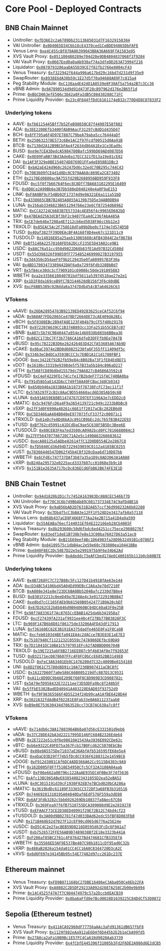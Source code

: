 # Core Pool - Deployed Contracts

## BNB Chain Mainnet

* Unitroller: [`0xfD36E2c2a6789Db23113685031d7F16329158384`](https://bscscan.com/address/0xfD36E2c2a6789Db23113685031d7F16329158384)
* VAI Unitroller: [`0x004065D34C6b18cE4370ced1CeBDE94865DbFAFE`](https://bscscan.com/address/0x004065D34C6b18cE4370ced1CeBDE94865DbFAFE)
* Venus Lens: [`0xe4C455cBf870A86399043B8A36A669FfA1583e95`](https://bscscan.com/address/0xe4C455cBf870A86399043B8A36A669FfA1583e95)
* XVS Vault Proxy: [`0x051100480289e704d20e9DB4804837068f3f9204`](https://bscscan.com/address/0x051100480289e704d20e9DB4804837068f3f9204)
* VAI Vault Proxy: [`0x0667Eed0a0aAb930af74a3dfeDD263A73994f216`](https://bscscan.com/address/0x0667Eed0a0aAb930af74a3dfeDD263A73994f216)
* Liquidator: [`0x0870793286aaDA55D39CE7f82fb2766e8004cF43`](https://bscscan.com/address/0x0870793286aaDA55D39CE7f82fb2766e8004cF43)
* Venus Treasury: [`0xf322942f644a996a617bd29c16bd7d231d9f35e9`](https://bscscan.com/address/0xf322942f644a996a617bd29c16bd7d231d9f35e9)
* SwapRouter: [`0x8938E6dA30b59c1E27d5f70a94688A89F7c815a4`](https://bscscan.com/address/0x8938E6dA30b59c1E27d5f70a94688A89F7c815a4)
* Peg Stability Module: [`0xC138aa4E424D1A8539e8F38Af5a754a2B7c3Cc36`](https://bscscan.com/address/0xC138aa4E424D1A8539e8F38Af5a754a2B7c3Cc36)
* vBNB Admin: [`0x9A7890534d9d91d473F28cB97962d176e2B65f1d`](https://bscscan.com/address/0x9A7890534d9d91d473F28cB97962d176e2B65f1d)
* Prime: [`0xBbCD063efE506c3D42a0Fa2dB5C08430288C71FC`](https://bscscan.com/address/0xBbCD063efE506c3D42a0Fa2dB5C08430288C71FC)
* Prime Liquidity Provider: [`0x23c4F844ffDdC6161174eB32c770D4D8C07833F2`](https://bscscan.com/address/0x23c4F844ffDdC6161174eB32c770D4D8C07833F2)

### Underlying tokens

* AAVE: [`0xfb6115445Bff7b52FeB98650C87f44907E58f802`](https://bscscan.com/address/0xfb6115445Bff7b52FeB98650C87f44907E58f802)
* ADA: [`0x3EE2200Efb3400fAbB9AacF31297cBdD1d435D47`](https://bscscan.com/address/0x3EE2200Efb3400fAbB9AacF31297cBdD1d435D47)
* BCH: [`0x8fF795a6F4D97E7887C79beA79aba5cc76444aDf`](https://bscscan.com/address/0x8fF795a6F4D97E7887C79beA79aba5cc76444aDf)
* BETH: [`0x250632378E573c6Be1AC2f97Fcdf00515d0Aa91B`](https://bscscan.com/address/0x250632378E573c6Be1AC2f97Fcdf00515d0Aa91B)
* BTCB: [`0x7130d2A12B9BCbFAe4f2634d864A1Ee1Ce3Ead9c`](https://bscscan.com/address/0x7130d2A12B9BCbFAe4f2634d864A1Ee1Ce3Ead9c)
* BUSD: [`0xe9e7CEA3DedcA5984780Bafc599bD69ADd087D56`](https://bscscan.com/address/0xe9e7CEA3DedcA5984780Bafc599bD69ADd087D56)
* CAKE: [`0x0E09FaBB73Bd3Ade0a17ECC321fD13a19e81cE82`](https://bscscan.com/address/0x0E09FaBB73Bd3Ade0a17ECC321fD13a19e81cE82)
* DAI: [`0x1AF3F329e8BE154074D8769D1FFa4eE058B1DBc3`](https://bscscan.com/address/0x1AF3F329e8BE154074D8769D1FFa4eE058B1DBc3)
* DOGE: [`0xbA2aE424d960c26247Dd6c32edC70B295c744C43`](https://bscscan.com/address/0xbA2aE424d960c26247Dd6c32edC70B295c744C43)
* DOT: [`0x7083609fCE4d1d8Dc0C979AAb8c869Ea2C873402`](https://bscscan.com/address/0x7083609fCE4d1d8Dc0C979AAb8c869Ea2C873402)
* ETH: [`0x2170Ed0880ac9A755fd29B2688956BD959F933F8`](https://bscscan.com/address/0x2170Ed0880ac9A755fd29B2688956BD959F933F8)
* FDUSD: [`0xc5f0f7b66764F6ec8C8Dff7BA683102295E16409`](https://bscscan.com/address/0xc5f0f7b66764F6ec8C8Dff7BA683102295E16409)
* FIL: [`0x0D8Ce2A99Bb6e3B7Db580eD848240e4a0F9aE153`](https://bscscan.com/address/0x0D8Ce2A99Bb6e3B7Db580eD848240e4a0F9aE153)
* LINK: [`0xF8A0BF9cF54Bb92F17374d9e9A321E6a111a51bD`](https://bscscan.com/address/0xF8A0BF9cF54Bb92F17374d9e9A321E6a111a51bD)
* LTC: [`0x4338665CBB7B2485A8855A139b75D5e34AB0DB94`](https://bscscan.com/address/0x4338665CBB7B2485A8855A139b75D5e34AB0DB94)
* LUNA: [`0x156ab3346823B651294766e23e6Cf87254d68962`](https://bscscan.com/address/0x156ab3346823B651294766e23e6Cf87254d68962)
* MATIC: [`0xCC42724C6683B7E57334c4E856f4c9965ED682bD`](https://bscscan.com/address/0xCC42724C6683B7E57334c4E856f4c9965ED682bD)
* SXP: [`0x47BEAd2563dCBf3bF2c9407fEa4dC236fAbA485A`](https://bscscan.com/address/0x47BEAd2563dCBf3bF2c9407fEa4dC236fAbA485A)
* TRX: [`0xCE7de646e7208a4Ef112cb6ed5038FA6cC6b12e3`](https://bscscan.com/address/0xCE7de646e7208a4Ef112cb6ed5038FA6cC6b12e3)
* TRXOLD: [`0x85EAC5Ac2F758618dFa09bDbe0cf174e7d574D5B`](https://bscscan.com/address/0x85EAC5Ac2F758618dFa09bDbe0cf174e7d574D5B)
* TUSD: [`0x40af3827F39D0EAcBF4A168f8D4ee67c121D11c9`](https://bscscan.com/address/0x40af3827F39D0EAcBF4A168f8D4ee67c121D11c9)
* TUSDOLD: [`0x14016E85a25aeb13065688cAFB43044C2ef86784`](https://bscscan.com/address/0x14016E85a25aeb13065688cAFB43044C2ef86784)
* UNI: [`0xBf5140A22578168FD562DCcF235E5D43A02ce9B1`](https://bscscan.com/address/0xBf5140A22578168FD562DCcF235E5D43A02ce9B1)
* USDC: [`0x8AC76a51cc950d9822D68b83fE1Ad97B32Cd580d`](https://bscscan.com/address/0x8AC76a51cc950d9822D68b83fE1Ad97B32Cd580d)
* USDT: [`0x55d398326f99059fF775485246999027B3197955`](https://bscscan.com/address/0x55d398326f99059fF775485246999027B3197955)
* UST: [`0x3d4350cD54aeF9f9b2C29435e0fa809957B3F30a`](https://bscscan.com/address/0x3d4350cD54aeF9f9b2C29435e0fa809957B3F30a)
* VAI: [`0x4BD17003473389A42DAF6a0a729f6Fdb328BbBd7`](https://bscscan.com/address/0x4BD17003473389A42DAF6a0a729f6Fdb328BbBd7)
* VRT: [`0x5f84ce30dc3cf7909101c69086c50de191895883`](https://bscscan.com/address/0x5f84ce30dc3cf7909101c69086c50de191895883)
* WBETH: [`0xa2e3356610840701bdf5611a53974510ae27e2e1`](https://bscscan.com/address/0xa2e3356610840701bdf5611a53974510ae27e2e1)
* XRP: [`0x1D2F0da169ceB9fC7B3144628dB156f3F6c60dBE`](https://bscscan.com/address/0x1D2F0da169ceB9fC7B3144628dB156f3F6c60dBE)
* XVS: [`0xcF6BB5389c92Bdda8a3747Ddb454cB7a64626C63`](https://bscscan.com/address/0xcF6BB5389c92Bdda8a3747Ddb454cB7a64626C63)

### VTokens

* vAAVE: [`0x26DA28954763B92139ED49283625ceCAf52C6f94`](https://bscscan.com/address/0x26DA28954763B92139ED49283625ceCAf52C6f94)
* vADA: [`0x9A0AF7FDb2065Ce470D72664DE73cAE409dA28Ec`](https://bscscan.com/address/0x9A0AF7FDb2065Ce470D72664DE73cAE409dA28Ec)
* vBCH: [`0x5F0388EBc2B94FA8E123F404b79cCF5f40b29176`](https://bscscan.com/address/0x5F0388EBc2B94FA8E123F404b79cCF5f40b29176)
* vBETH: [`0x972207A639CC1B374B893cc33Fa251b55CEB7c07`](https://bscscan.com/address/0x972207A639CC1B374B893cc33Fa251b55CEB7c07)
* vBNB: [`0xA07c5b74C9B40447a954e1466938b865b6BBea36`](https://bscscan.com/address/0xA07c5b74C9B40447a954e1466938b865b6BBea36)
* vBTC: [`0x882C173bC7Ff3b7786CA16dfeD3DFFfb9Ee7847B`](https://bscscan.com/address/0x882C173bC7Ff3b7786CA16DfeD3DFFfb9Ee7847B)
* vBUSD: [`0x95c78222B3D6e262426483D42CfA53685A67Ab9D`](https://bscscan.com/address/0x95c78222B3D6e262426483D42CfA53685A67Ab9D)
* vCAKE: [`0x86aC3974e2BD0d60825230fa6F355fF11409df5c`](https://bscscan.com/address/0x86aC3974e2BD0d60825230fa6F355fF11409df5c)
* vDAI: [`0x334b3eCB4DCa3593BCCC3c7EBD1A1C1d1780FBF1`](https://bscscan.com/address/0x334b3eCB4DCa3593BCCC3c7EBD1A1C1d1780FBF1)
* vDOGE: [`0xec3422Ef92B2fb59e84c8B02Ba73F1fE84Ed8D71`](https://bscscan.com/address/0xec3422Ef92B2fb59e84c8B02Ba73F1fE84Ed8D71)
* vDOT: [`0x1610bc33319e9398de5f57B33a5b184c806aD217`](https://bscscan.com/address/0x1610bc33319e9398de5f57B33a5b184c806aD217)
* vETH: [`0xf508fCD89b8bd15579dc79A6827cB4686A3592c8`](https://bscscan.com/address/0xf508fCD89b8bd15579dc79A6827cB4686A3592c8)
* vFDUSD: [`0xC4eF4229FEc74Ccfe17B2bdeF7715fAC740BA0ba`](https://bscscan.com/address/0xC4eF4229FEc74Ccfe17B2bdeF7715fAC740BA0ba)
* vFIL: [`0xf91d58b5aE142DAcC749f58A49FCBac340Cb0343`](https://bscscan.com/address/0xf91d58b5aE142DAcC749f58A49FCBac340Cb0343)
* vLINK: [`0x650b940a1033B8A1b1873f78730FcFC73ec11f1f`](https://bscscan.com/address/0x650b940a1033B8A1b1873f78730FcFC73ec11f1f)
* vLTC: [`0x57A5297F2cB2c0AaC9D554660acd6D385Ab50c6B`](https://bscscan.com/address/0x57A5297F2cB2c0AaC9D554660acd6D385Ab50c6B)
* vLUNA: [`0xb91A659E88B51474767CD97EF3196A3e7cEDD2c8`](https://bscscan.com/address/0xb91A659E88B51474767CD97EF3196A3e7cEDD2c8)
* vMATIC: [`0x5c9476FcD6a4F9a3654139721c949c2233bBbBc8`](https://bscscan.com/address/0x5c9476FcD6a4F9a3654139721c949c2233bBbBc8)
* vSXP: [`0x2fF3d0F6990a40261c66E1ff2017aCBc282EB6d0`](https://bscscan.com/address/0x2fF3d0F6990a40261c66E1ff2017aCBc282EB6d0)
* vTRX: [`0xC5D3466aA484B040eE977073fcF337f2c00071c1`](https://bscscan.com/address/0xC5D3466aA484B040eE977073fcF337f2c00071c1)
* vTRXOLD: [`0x61eDcFe8Dd6bA3c891CB9bEc2dc7657B3B422E93`](https://bscscan.com/address/0x61eDcFe8Dd6bA3c891CB9bEc2dc7657B3B422E93)
* vTUSD: [`0xBf762cd5991cA1DCdDaC9ae5C638F5B5Dc3Bee6E`](https://bscscan.com/address/0xBf762cd5991cA1DCdDaC9ae5C638F5B5Dc3Bee6E)
* vTUSDOLD: [`0x08CEB3F4a7ed3500cA0982bcd0FC7816688084c3`](https://bscscan.com/address/0x08CEB3F4a7ed3500cA0982bcd0FC7816688084c3)
* vUNI: [`0x27FF564707786720C71A2e5c1490A63266683612`](https://bscscan.com/address/0x27FF564707786720C71A2e5c1490A63266683612)
* vUSDC: [`0xecA88125a5ADbe82614ffC12D0DB554E2e2867C8`](https://bscscan.com/address/0xecA88125a5ADbe82614ffC12D0DB554E2e2867C8)
* vUSDT: [`0xfD5840Cd36d94D7229439859C0112a4185BC0255`](https://bscscan.com/address/0xfD5840Cd36d94D7229439859C0112a4185BC0255)
* vUST: [`0x78366446547D062f45b4C0f320cDaa6d710D87bb`](https://bscscan.com/address/0x78366446547D062f45b4C0f320cDaa6d710D87bb)
* vWBETH: [`0x6CFdEc747f37DAf3b87a35a1D9c8AD3063A1A8A0`](https://bscscan.com/address/0x6CFdEc747f37DAf3b87a35a1D9c8AD3063A1A8A0)
* vXRP: [`0xB248a295732e0225acd3337607cc01068e3b9c10`](https://bscscan.com/address/0xB248a295732e0225acd3337607cc01068e3b9c10)
* vXVS: [`0x151B1e2635A717bcDc836ECd6FbB62B674FE3E1D`](https://bscscan.com/address/0x151B1e2635A717bcDc836ECd6FbB62B674FE3E1D)

## BNB Chain Testnet

* Unitroller: [`0x94d1820b2D1c7c7452A163983Dc888CEC546b77D`](https://testnet.bscscan.com/address/0x94d1820b2D1c7c7452A163983Dc888CEC546b77D)
* VAI Unitroller: [`0xf70C3C6b749BbAb89C081737334E74C9aFD4BE16`](https://testnet.bscscan.com/address/0xf70C3C6b749BbAb89C081737334E74C9aFD4BE16)
* XVS Vault Proxy: [`0x9aB56bAD2D7631B2A857ccf36d998232A8b82280`](https://testnet.bscscan.com/address/0x9aB56bAD2D7631B2A857ccf36d998232A8b82280)
* VAI Vault Proxy: [`0x7Db4f5cC3bBA3e12FF1F528D2e3417afb0a57118`](https://testnet.bscscan.com/address/0x7Db4f5cC3bBA3e12FF1F528D2e3417afb0a57118)
* Venus Lens: [`0x068b437aCD9F4668f77Aa24e2B715a41D4a9a599`](https://testnet.bscscan.com/address/0x068b437aCD9F4668f77Aa24e2B715a41D4a9a599)
* Liquidator: [`0x55AEABa76ecf144031Ef64E222166eb28Cb4865F`](https://testnet.bscscan.com/address/0x55AEABa76ecf144031Ef64E222166eb28Cb4865F)
* Venus Treasury: [`0x8b293600c50d6fbdc6ed4251cc75ece29880276f`](https://testnet.bscscan.com/address/0x8b293600c50d6fbdc6ed4251cc75ece29880276f)
* SwapRouter: [`0x83edf1deE1B730b7e8e13C00ba76027D63a51ac0`](https://testnet.bscscan.com/address/0x83edf1deE1B730b7e8e13C00ba76027D63a51ac0)
* Peg Stability Module: [`0xB21E69eef4Bc1D64903fa28D9b32491B1c0786F1`](https://testnet.bscscan.com/address/0xB21E69eef4Bc1D64903fa28D9b32491B1c0786F1)
* vBNB Admin: [`0x04109575c1dbB4ac2e59e60c783800ea10441BBe`](https://testnet.bscscan.com/address/0x04109575c1dbB4ac2e59e60c783800ea10441BBe)
* Prime: [`0xe840F8EC2Dc50E7D22e5e2991975b9F6e34b62Ad`](https://testnet.bscscan.com/address/0xe840F8EC2Dc50E7D22e5e2991975b9F6e34b62Ad)
* Prime Liquidity Provider: [`0xAdeddc73eAFCbed174e6C400165b111b0cb80B7E`](https://testnet.bscscan.com/address/0xAdeddc73eAFCbed174e6C400165b111b0cb80B7E)

### Underlying tokens

* AAVE: [`0x4B7268FC7C727B88c5Fc127D41b491BfAe63e144`](https://testnet.bscscan.com/address/0x4B7268FC7C727B88c5Fc127D41b491BfAe63e144)
* ADA: [`0xcD34BC54106bd45A04Ed99EBcC2A6a3e70d7210F`](https://testnet.bscscan.com/address/0xcD34BC54106bd45A04Ed99EBcC2A6a3e70d7210F)
* BTCB: [`0xA808e341e8e723DC6BA0Bb5204Bafc2330d7B8e4`](https://testnet.bscscan.com/address/0xA808e341e8e723DC6BA0Bb5204Bafc2330d7B8e4)
* BUSD: [`0x8301F2213c0eeD49a7E28Ae4c3e91722919B8B47`](https://testnet.bscscan.com/address/0x8301F2213c0eeD49a7E28Ae4c3e91722919B8B47)
* CAKE: [`0xe8bd7cCC165FAEb9b81569B05424771B9A20cbEF`](https://testnet.bscscan.com/address/0xe8bd7cCC165FAEb9b81569B05424771B9A20cbEF)
* DOGE: [`0x67D262CE2b8b846d9B94060BC04DC40a83F0e25B`](https://testnet.bscscan.com/address/0x67D262CE2b8b846d9B94060BC04DC40a83F0e25B)
* ETH: [`0x98f7A83361F7Ac8765CcEBAB1425da6b341958a7`](https://testnet.bscscan.com/address/0x98f7A83361F7Ac8765CcEBAB1425da6b341958a7)
* FDUSD: [`0xcF27439fA231af9931ee40c4f27Bb77B83826F3C`](https://testnet.bscscan.com/address/0xcF27439fA231af9931ee40c4f27Bb77B83826F3C)
* LTC: [`0x969F147B6b8D81f86175de33206A4FD43dF17913`](https://testnet.bscscan.com/address/0x969F147B6b8D81f86175de33206A4FD43dF17913)
* LUNA: [`0xf36160EC62E3B191EA375dadfe465E8Fa1F8CabB`](https://testnet.bscscan.com/address/0xf36160EC62E3B191EA375dadfe465E8Fa1F8CabB)
* MATIC: [`0xcfeb0103d4BEfa041EA4c2dACce7B3E83E1aE7E3`](https://testnet.bscscan.com/address/0xcfeb0103d4BEfa041EA4c2dACce7B3E83E1aE7E3)
* SXP: [`0x75107940Cf1121232C0559c747A986DEfbc69DA9`](https://testnet.bscscan.com/address/0x75107940Cf1121232C0559c747A986DEfbc69DA9)
* TRX: [`0x7D21841DC10BA1C5797951EFc62fADBBDD06704B`](https://testnet.bscscan.com/address/0x7D21841DC10BA1C5797951EFc62fADBBDD06704B)
* TRXOLD: [`0x19E7215abF8B2716EE807c9f4b83Af0e7f92653F`](https://testnet.bscscan.com/address/0x19E7215abF8B2716EE807c9f4b83Af0e7f92653F)
* TUSD: [`0xB32171ecD878607FFc4F8FC0bCcE6852BB3149E0`](https://testnet.bscscan.com/address/0xB32171ecD878607FFc4F8FC0bCcE6852BB3149E0)
* TUSDOLD: [`0xFeC3A63401Eb9C1476200d7C32c4009Be0154169`](https://testnet.bscscan.com/address/0xFeC3A63401Eb9C1476200d7C32c4009Be0154169)
* UNI: [`0x8D2f061C75780d8D91c10A7230B907411aCBC8fC`](https://testnet.bscscan.com/address/0x8D2f061C75780d8D91c10A7230B907411aCBC8fC)
* USDC: [`0x16227D60f7a0e586C66B005219dfc887D13C9531`](https://testnet.bscscan.com/address/0x16227D60f7a0e586C66B005219dfc887D13C9531)
* USDT: [`0xA11c8D9DC9b66E209Ef60F0C8D969D3CD988782c`](https://testnet.bscscan.com/address/0xA11c8D9DC9b66E209Ef60F0C8D969D3CD988782c)
* UST: [`0x5A79efD958432E72211ee73D5DDFa9bc8f248b5F`](https://testnet.bscscan.com/address/0x5A79efD958432E72211ee73D5DDFa9bc8f248b5F)
* VAI: [`0x5fFbE5302BadED40941A403228E6AD03f93752d9`](https://testnet.bscscan.com/address/0x5fFbE5302BadED40941A403228E6AD03f93752d9)
* WBETH: [`0xf9F98365566F4D55234f24b99caA1AfBE6428D44`](https://testnet.bscscan.com/address/0xf9F98365566F4D55234f24b99caA1AfBE6428D44)
* XRP: [`0x3022A32fdAdB4f02281E8Fab33e0A6811237aab0`](https://testnet.bscscan.com/address/0x3022A32fdAdB4f02281E8Fab33e0A6811237aab0)
* XVS: [`0xB9e0E753630434d7863528cc73CB7AC638a7c8ff`](https://testnet.bscscan.com/address/0xB9e0E753630434d7863528cc73CB7AC638a7c8ff)

### VTokens

* vAAVE: [`0x714db6c38A17883964B68a07d56cE331501d9eb6`](https://testnet.bscscan.com/address/0x714db6c38A17883964B68a07d56cE331501d9eb6)
* vADA: [`0x37C28DE42bA3d22217995D146FC684B2326Ede64`](https://testnet.bscscan.com/address/0x37C28DE42bA3d22217995D146FC684B2326Ede64)
* vBNB: [`0x2E7222e51c0f6e98610A1543Aa3836E092CDe62c`](https://testnet.bscscan.com/address/0x2E7222e51c0f6e98610A1543Aa3836E092CDe62c)
* vBTC: [`0xb6e9322C49FD75a367Fcb17B0Fcd62C5070EbCBe`](https://testnet.bscscan.com/address/0xb6e9322C49FD75a367Fcb17B0Fcd62C5070EbCBe)
* vBUSD: [`0x08e0A5575De71037aE36AbfAfb516595fE68e5e4`](https://testnet.bscscan.com/address/0x08e0A5575De71037aE36AbfAfb516595fE68e5e4)
* vCAKE: [`0xeDaC03D29ff74b5fDc0CC936F6288312e1459BC6`](https://testnet.bscscan.com/address/0xeDaC03D29ff74b5fDc0CC936F6288312e1459BC6)
* vDOGE: [`0xF912d3001CAf6DC4ADD366A62Cc9115B4303c9A9`](https://testnet.bscscan.com/address/0xF912d3001CAf6DC4ADD366A62Cc9115B4303c9A9)
* vETH: [`0x162D005F0Fff510E54958Cfc5CF32A3180A84aab`](https://testnet.bscscan.com/address/0x162D005F0Fff510E54958Cfc5CF32A3180A84aab)
* vFDUSD: [`0xF06e662a00796c122AaAE935EC4F0Be3F74f5636`](https://testnet.bscscan.com/address/0xF06e662a00796c122AaAE935EC4F0Be3F74f5636)
* vLTC: [`0xAfc13BC065ABeE838540823431055D2ea52eBA52`](https://testnet.bscscan.com/address/0xAfc13BC065ABeE838540823431055D2ea52eBA52)
* vLUNA: [`0x9C3015191d39cF1930F92EB7e7BCbd020bCA286a`](https://testnet.bscscan.com/address/0x9C3015191d39cF1930F92EB7e7BCbd020bCA286a)
* vMATIC: [`0x3619bdDc61189F33365CC572DF3a68FB3b316516`](https://testnet.bscscan.com/address/0x3619bdDc61189F33365CC572DF3a68FB3b316516)
* vSXP: [`0x74469281310195A04840Daf6EdF576F559a3dE80`](https://testnet.bscscan.com/address/0x74469281310195A04840Daf6EdF576F559a3dE80)
* vTRX: [`0x6AF3Fdb3282c5bb6926269Db10837fa8Aec67C04`](https://testnet.bscscan.com/address/0x6AF3Fdb3282c5bb6926269Db10837fa8Aec67C04)
* vTRXOLD: [`0x369Fea97f6fB7510755DCA389088d9E2e2819278`](https://testnet.bscscan.com/address/0x369Fea97f6fB7510755DCA389088d9E2e2819278)
* vTUSD: [`0xEFAACF73CE2D38ED40991f29E72B12C74bd4cf23`](https://testnet.bscscan.com/address/0xEFAACF73CE2D38ED40991f29E72B12C74bd4cf23)
* vTUSDOLD: [`0x3A00d9B02781f47d033BAd62edc55fBF8D083Fb0`](https://testnet.bscscan.com/address/0x3A00d9B02781f47d033BAd62edc55fBF8D083Fb0)
* vUNI: [`0x171B468b52d7027F12cEF90cd065d6776a25E24e`](https://testnet.bscscan.com/address/0x171B468b52d7027F12cEF90cd065d6776a25E24e)
* vUSDC: [`0xD5C4C2e2facBEB59D0216D0595d63FcDc6F9A1a7`](https://testnet.bscscan.com/address/0xD5C4C2e2facBEB59D0216D0595d63FcDc6F9A1a7)
* vUSDT: [`0xb7526572FFE56AB9D7489838Bf2E18e3323b441A`](https://testnet.bscscan.com/address/0xb7526572FFE56AB9D7489838Bf2E18e3323b441A)
* vUST: [`0xF206af85BC2761c4F876d27Bd474681CfB335EfA`](https://testnet.bscscan.com/address/0xF206af85BC2761c4F876d27Bd474681CfB335EfA)
* vWBETH: [`0x35566ED3AF9E537Be487C98b1811cDf95ad0C32b`](https://testnet.bscscan.com/address/0x35566ED3AF9E537Be487C98b1811cDf95ad0C32b)
* vXRP: [`0x488aB2826a154da01CC4CC16A8C83d4720D3cA2C`](https://testnet.bscscan.com/address/0x488aB2826a154da01CC4CC16A8C83d4720D3cA2C)
* vXVS: [`0x6d6F697e34145Bb95c54E77482d97cc261Dc237E`](https://testnet.bscscan.com/address/0x6d6F697e34145Bb95c54E77482d97cc261Dc237E)

## Ethereum mainnet

* Venus Treasury: [`0xFD9B071168bC27DBE16406eC3Aba050Ce8Eb22FA`](https://etherscan.io/address/0xFD9B071168bC27DBE16406eC3Aba050Ce8Eb22FA)
* XVS Vault Proxy: [`0xA0882C2D5DF29233A092d2887A258C2b90e9b994`](https://etherscan.io/address/0xA0882C2D5DF29233A092d2887A258C2b90e9b994)
* Prime: [`0x14C4525f47A7f7C984474979c57a2Dccb8EACB39`](https://etherscan.io/address/0x14C4525f47A7f7C984474979c57a2Dccb8EACB39)
* Prime Liquidity Provider: [`0x8ba6aFfd0e7Bcd0028D1639225C84DdCf53D8872`](https://etherscan.io/address/0x8ba6aFfd0e7Bcd0028D1639225C84DdCf53D8872)

## Sepolia (Ethereum testnet)

* Venus Treasury: [`0x4116CA92960dF77756aAAc3aFd91361dB657fbF8`](https://sepolia.etherscan.io/address/0x4116CA92960dF77756aAAc3aFd91361dB657fbF8)
* XVS Vault Proxy: [`0x1129f882eAa912aE6D4f6D445b2E2b1eCbA99fd5`](https://sepolia.etherscan.io/address/0x1129f882eAa912aE6D4f6D445b2E2b1eCbA99fd5#code)
* Prime: [`0x27A8ca2aFa10B9Bc1E57FC4Ca610d9020Aab3739`](https://sepolia.etherscan.io/address/0x27A8ca2aFa10B9Bc1E57FC4Ca610d9020Aab3739)
* Prime Liquidity Provider: [`0x4fCbfE445396f31005b3Fd2F6DE2A986d6E2dCB5`](https://sepolia.etherscan.io/address/0x4fCbfE445396f31005b3Fd2F6DE2A986d6E2dCB5)
